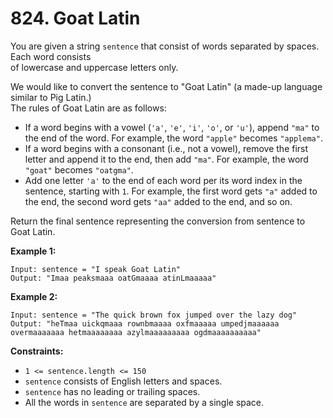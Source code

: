 # 824. Goat Latin

You are given a string `sentence` that consist of words separated by spaces. Each word consists  
of lowercase and uppercase letters only.

We would like to convert the sentence to "Goat Latin" (a made-up language similar to Pig Latin.)  
The rules of Goat Latin are as follows:

- If a word begins with a vowel (`'a'`, `'e'`, `'i'`, `'o'`, or `'u'`), append `"ma"` to the end
of the word.  For example, the word `"apple"` becomes `"applema"`.
- If a word begins with a consonant (i.e., not a vowel), remove the first letter and append it to
the end, then add `"ma"`.  For example, the word `"goat"` becomes `"oatgma"`.
- Add one letter `'a'` to the end of each word per its word index in the sentence, starting
with `1`.  For example, the first word gets `"a"` added to the end, the second word gets `"aa"` added to the end, and so on.

Return the final sentence representing the conversion from sentence to Goat Latin.

**Example 1:**

    Input: sentence = "I speak Goat Latin"
    Output: "Imaa peaksmaaa oatGmaaaa atinLmaaaaa"

**Example 2:**

    Input: sentence = "The quick brown fox jumped over the lazy dog"
    Output: "heTmaa uickqmaaa rownbmaaaa oxfmaaaaa umpedjmaaaaaa overmaaaaaaa hetmaaaaaaaa azylmaaaaaaaaa ogdmaaaaaaaaaa"

**Constraints:**

- `1 <= sentence.length <= 150`
- `sentence` consists of English letters and spaces.
- `sentence` has no leading or trailing spaces.
- All the words in `sentence` are separated by a single space.
